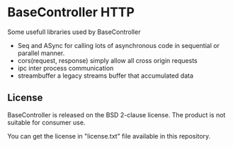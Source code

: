 BaseController HTTP
=====================

Some usefull libraries used by BaseController

* Seq and ASync for calling lots of asynchronous code in sequential or parallel manner.
* cors(request, response) simply allow all cross origin requests
* ipc inter process communication
* streambuffer a legacy streams buffer that accumulated data

License
---------

BaseController is released on the BSD 2-clause license. The product is not suitable for consumer use.

You can get the license in "license.txt" file available in this repository.
